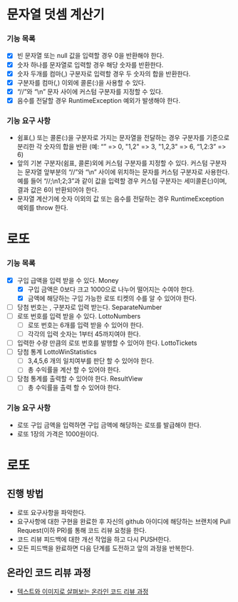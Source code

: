 # 문자열 덧셈 계산기

### 기능 목록 
- [X] 빈 문자열 또는 null 값을 입력할 경우 0을 반환해야 한다.
- [X] 숫자 하나를 문자열로 입력할 경우 해당 숫자를 반환한다.
- [X] 숫자 두개를 컴마(,) 구분자로 입력할 경우 두 숫자의 합을 반환한다.
- [X] 구분자를 컴마(,) 이외에 콜론(:)을 사용할 수 있다.
- [X]  “//”와 “\n” 문자 사이에 커스텀 구분자를 지정할 수 있다.
- [X] 음수를 전달할 경우 RuntimeException 예외가 발생해야 한다.
### 기능 요구 사항
- 쉼표(,) 또는 콜론(:)을 구분자로 가지는 문자열을 전달하는 경우 구분자를 기준으로 분리한 각 숫자의 합을 반환 (예: “” => 0, "1,2" => 3, "1,2,3" => 6, “1,2:3” => 6)
- 앞의 기본 구분자(쉼표, 콜론)외에 커스텀 구분자를 지정할 수 있다. 
  커스텀 구분자는 문자열 앞부분의 “//”와 “\n” 사이에 위치하는 문자를 커스텀 구분자로 사용한다. 
  예를 들어 “//;\n1;2;3”과 같이 값을 입력할 경우 커스텀 구분자는 세미콜론(;)이며, 결과 값은 6이 반환되어야 한다.
- 문자열 계산기에 숫자 이외의 값 또는 음수를 전달하는 경우 RuntimeException 예외를 throw 한다.

# 로또

### 기능 목록
- [X] 구입 급액을 입력 받을 수 있다. Money
  - [X] 구입 금액은 0보다 크고 1000으로 나누어 떨어지는 수여야 한다.
  - [X] 금액에 해당하는 구입 가능한 로또 티켓의 수를 알 수 있어야 한다.
- [ ] 당첨 번호는 , 구분자로 입력 받는다. SeparateNumber
- [ ] 로또 번호를 입력 받을 수 있다. LottoNumbers
  - [ ] 로또 번호는 6개를 입력 받을 수 있어야 한다.
  - [ ] 각각의 입력 숫자는 1부터 45까지여야 한다.
- [ ] 입력한 수량 만큼의 로또 번호를 발행할 수 있어야 한다. LottoTickets
- [ ] 당첨 통계 LottoWinStatistics
  - [ ] 3,4,5,6 개의 일치여부를 판단 할 수 있어야 한다.
  - [ ] 총 수익률을 계산 할 수 있어야 한다.
- [ ] 당첨 통계를 출력할 수 있어야 한다. ResultView
  - [ ] 총 수익률을 출력 할 수 있어야 한다.

### 기능 요구 사항
- 로또 구입 금액을 입력하면 구입 금액에 해당하는 로또를 발급해야 한다.
- 로또 1장의 가격은 1000원이다.

# 로또
## 진행 방법
* 로또 요구사항을 파악한다.
* 요구사항에 대한 구현을 완료한 후 자신의 github 아이디에 해당하는 브랜치에 Pull Request(이하 PR)를 통해 코드 리뷰 요청을 한다.
* 코드 리뷰 피드백에 대한 개선 작업을 하고 다시 PUSH한다.
* 모든 피드백을 완료하면 다음 단계를 도전하고 앞의 과정을 반복한다.

## 온라인 코드 리뷰 과정
* [텍스트와 이미지로 살펴보는 온라인 코드 리뷰 과정](https://github.com/next-step/nextstep-docs/tree/master/codereview)
